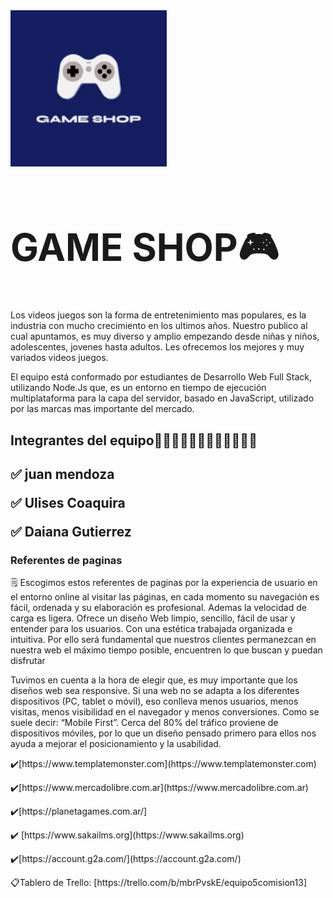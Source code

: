 <div aling="center"><img width="250px" src="/public/images/logo.jpg" alt="Logo Game Shop">
<h1 text-aling="center" style="font-size: 60px;"> GAME SHOP🎮<h1>
</div>

<p>Los videos juegos son la forma de entretenimiento mas populares, es la industria con mucho crecimiento en los ultimos años. Nuestro publico al cual apuntamos, es muy diverso y amplio empezando desde niñas y niños, adolescentes, jovenes hasta adultos. Les ofrecemos los mejores y muy variados videos juegos.</p>
<p>El equipo está conformado por estudiantes de Desarrollo Web Full Stack, utilizando Node.Js que, es un entorno en tiempo de ejecución multiplataforma para la capa del servidor, basado en JavaScript, utilizado por las marcas mas importante del mercado.</p>


<H2> Integrantes del equipo🧑🏽‍💻👨🏽‍💻👩🏽‍💻👨🏽‍💻<h2> 


<p>✅ juan mendoza</p>

<p>✅ Ulises Coaquira</p>

<p>✅ Daiana Gutierrez</p>

<h3>Referentes de paginas</h3>

<p>🗒️ Escogimos estos referentes de paginas por la experiencia de usuario en el entorno online al visitar las páginas, en cada momento su navegación es fácil, ordenada y su elaboración es profesional. Ademas la velocidad de carga es ligera. Ofrece un diseño Web limpio, sencillo, fácil de usar y entender para los usuarios. Con una estética trabajada organizada e intuitiva. Por ello será fundamental que nuestros clientes permanezcan en nuestra web el máximo tiempo posible, encuentren lo que buscan y puedan disfrutar</p>

<p>Tuvimos en cuenta a la hora de elegir que, es muy importante que los diseños web sea responsive. Si una web no se adapta a los diferentes dispositivos (PC, tablet o móvil), eso conlleva menos usuarios, menos visitas, menos visibilidad en el navegador y menos conversiones. Como se suele decir: “Mobile First”. Cerca del 80% del tráfico proviene de dispositivos móviles, por lo que un diseño pensado primero para ellos nos ayuda a mejorar el posicionamiento y la usabilidad.</p>

<p>✔️[https://www.templatemonster.com](https://www.templatemonster.com)</p>

<p>✔️[https://www.mercadolibre.com.ar](https://www.mercadolibre.com.ar)</p>

<p>✔️[https://planetagames.com.ar/]</p>

<p>✔️ [https://www.sakailms.org](https://www.sakailms.org)</p>

<p>✔️[https://account.g2a.com/](https://account.g2a.com/)</p>


 <p>📋Tablero de Trello: [https://trello.com/b/mbrPvskE/equipo5comision13]</p>


